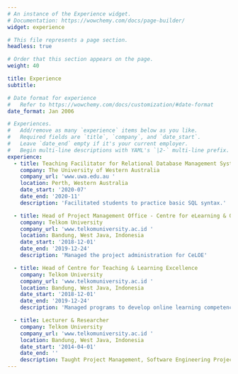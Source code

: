 ```yaml
---
# An instance of the Experience widget.
# Documentation: https://wowchemy.com/docs/page-builder/
widget: experience

# This file represents a page section.
headless: true

# Order that this section appears on the page.
weight: 40

title: Experience
subtitle:

# Date format for experience
#   Refer to https://wowchemy.com/docs/customization/#date-format
date_format: Jan 2006

# Experiences.
#   Add/remove as many `experience` items below as you like.
#   Required fields are `title`, `company`, and `date_start`.
#   Leave `date_end` empty if it's your current employer.
#   Begin multi-line descriptions with YAML's `|2-` multi-line prefix.
experience:
  - title: Teaching Facilitator for Relational Database Management System
    company: The University of Western Australia
    company_url: 'www.uwa.edu.au '
    location: Perth, Western Australia
    date_start: '2020-07'
    date_end: '2020-11'
    description: 'Facilitated students to practice basic SQL syntax.'

  - title: Head of Project Management Office - Centre for eLearning & Open Education (CeLOE)
    company: Telkom University
    company_url: 'www.telkomuniversity.ac.id '
    location: Bandung, West Java, Indonesia
    date_start: '2018-12-01'
    date_end: '2019-12-24'
    description: 'Managed the project administration for CeLOE'

  - title: Head of Centre for Teaching & Learning Excellence
    company: Telkom University
    company_url: 'www.telkomuniversity.ac.id '
    location: Bandung, West Java, Indonesia
    date_start: '2018-12-01'
    date_end: '2019-12-24'
    description: 'Managed programs to develop online learning competency to all faculty members in Telkom University'

  - title: Lecturer & Researcher
    company: Telkom University
    company_url: 'www.telkomuniversity.ac.id '
    location: Bandung, West Java, Indonesia
    date_start: '2014-04-01'
    date_end: ''
    description: Taught Project Management, Software Engineering Project & Data Mining.
---
```

